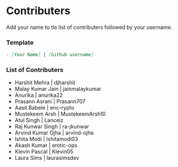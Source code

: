 # Contributers

Add your name to tle list of contributers followed by your username.

### Template

```md
- [Your Name] | [Github username]
```

### List of Contributers
- Harshit Mehra | djharshit
- Malay Kumar Jain | jainmalaykumar
- Anurika | anurika22
- Prasann Asrani | Prasann707
- Aasit Babele | enc-rypto
- Mustekeem Arsh | MustekeemArsh10
- Atul Singh | Lanceiz
- Raj Kunwar Singh | ra-jkunwar
- Arvind Kumar Ojha | arvind-ojha
- Ishita Modi | Ishitamodi03
- Akash Kumar | erotic-ops
- Klevin Pascal | Klevin05
- Laura Sims | laurasimsdev
